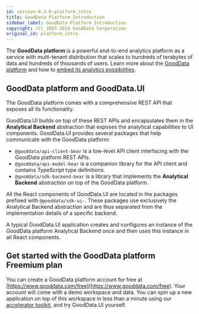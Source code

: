 ```yaml
---
id: version-8.3.0-platform_intro
title: GoodData Platform Introduction
sidebar_label: GoodData Platform Introduction
copyright: (C) 2007-2018 GoodData Corporation
original_id: platform_intro
---
```


The **GoodData platform** is a powerful end-to-end analytics platform as a service with multi-tenant distribution that scales to hundreds of terabytes of data and hundreds of thousands of users. Learn more about the [GoodData platform](https://help.gooddata.com/pages/viewpage.action?pageId=34341327) and how to [embed its analytics possibilities](https://help.gooddata.com/pages/viewpage.action?pageId=34340962).

## GoodData platform and GoodData.UI

The GoodData platform comes with a comprehensive REST API that exposes all its functionality.

GoodData.UI builds on top of these REST APIs and encapsulates them in the **Analytical Backend** abstraction that exposes
the analytical capabilities to UI components. GoodData.UI provides several packages that help communicate with the GoodData platform:

-  `@gooddata/api-client-bear` is a low-level API client interfacing with the GoodData platform REST APIs.
-  `@gooddata/api-model-bear` is a companion library for the API client and contains TypeScript type definitions.
-  `@gooddata/sdk-backend-bear` is a library that implements the **Analytical Backend** abstraction on top of the GoodData platform.

All the React components of GoodData.UI are located in the packages prefixed with `@gooddata/sdk-ui-`. These packages use exclusively the Analytical Backend abstraction and are thus separated from the implementation details of a specific backend.

A typical GoodData.UI application creates and configures an instance of the GoodData platform Analytical Backend once and then uses this instance in all React components.

## Get started with the GoodData platform Freemium plan

You can create a GoodData platform account for free at [https://www.gooddata.com/free](https://www.gooddata.com/free). Your account will come with a demo workspace and data. You can spin up a new application on top of this workspace in less than a minute using our [accelerator toolkit](02_start__using_boilerplate.md), and try GoodData.UI yourself.
